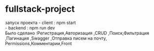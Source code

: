 # fullstack-project<br/>
запуск проекта - client : npm start<br/>
               - backend : npm run dev <br/>
Было сделано :Регистрация,Авторизация ,CRUD ,Поиск,Фильтрация ,Пагинация ,Swagger 		,Отправка писем на почту, Permissions,Комментарии,Front

